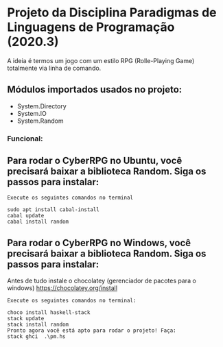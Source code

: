 # Projeto da Disciplina Paradigmas de Linguagens de Programação (2020.3)

A ideia é termos um jogo com um estilo RPG (Rolle-Playing Game) totalmente via linha de comando.


## Módulos importados usados no projeto:
 - System.Directory
 - System.IO
 - System.Random
 
### Funcional:
## Para rodar o CyberRPG no Ubuntu, você precisará baixar a biblioteca Random. Siga os passos para instalar:
 
```
Execute os seguintes comandos no terminal

sudo apt install cabal-install
cabal update
cabal install random
```


## Para rodar o CyberRPG no Windows, você precisará baixar a biblioteca Random. Siga os passos para instalar:

Antes de tudo instale o chocolatey (gerenciador de pacotes para o windows) 
https://chocolatey.org/install 



```
Execute os seguintes comandos no terminal: 

choco install haskell-stack 
stack update
stack install random
Pronto agora você está apto para rodar o projeto! Faça: 
stack ghci  .\pm.hs 
```

